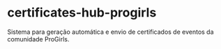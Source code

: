 # certificates-hub-progirls
Sistema para geração automática e envio de certificados de eventos da comunidade ProGirls.
